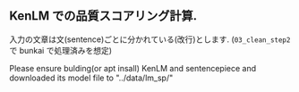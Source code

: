 
## KenLM での品質スコアリング計算.

入力の文章は文(sentence)ごとに分かれている(改行)とします.
(`03_clean_step2` で bunkai で処理済みを想定)

Please ensure bulding(or apt insall) KenLM and sentencepiece and downloaded its model file to "../data/lm_sp/"
